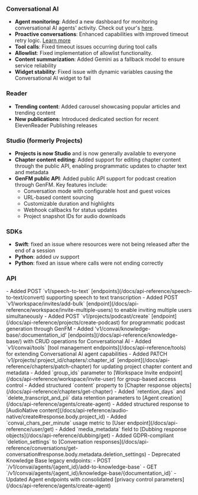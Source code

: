 ### Conversational AI

- **Agent monitoring**: Added a new dashboard for monitoring conversational AI agents' activity. Check out your's [here](/app/conversational-ai).
- **Proactive conversations**: Enhanced capabilities with improved timeout retry logic. [Learn more](/docs/conversational-ai/customization/conversation-flow)
- **Tool calls**: Fixed timeout issues occurring during tool calls
- **Allowlist**: Fixed implementation of allowlist functionality.
- **Content summarization**: Added Gemini as a fallback model to ensure service reliability
- **Widget stability**: Fixed issue with dynamic variables causing the Conversational AI widget to fail

### Reader

- **Trending content**: Added carousel showcasing popular articles and trending content
- **New publications**: Introduced dedicated section for recent ElevenReader Publishing releases

### Studio (formerly Projects)

- **Projects is now Studio** and is now generally available to everyone
- **Chapter content editing**: Added support for editing chapter content through the public API, enabling programmatic updates to chapter text and metadata
- **GenFM public API**: Added public API support for podcast creation through GenFM. Key features include:
  - Conversation mode with configurable host and guest voices
  - URL-based content sourcing
  - Customizable duration and highlights
  - Webhook callbacks for status updates
  - Project snapshot IDs for audio downloads

### SDKs

- **Swift**: fixed an issue where resources were not being released after the end of a session
- **Python**: added uv support
- **Python**: fixed an issue where calls were not ending correctly

### API

<Accordion title="View API changes">
- Added POST `v1/speech-to-text` [endpoints](/docs/api-reference/speech-to-text/convert) supporting speech to text transcription
- Added POST `v1/workspace/invites/add-bulk` [endpoint](/docs/api-reference/workspace/invite-multiple-users) to enable inviting multiple users simultaneously
- Added POST `v1/projects/podcast/create` [endpoint](/docs/api-reference/projects/create-podcast) for programmatic podcast generation through GenFM
- Added 'v1/convai/knowledge-base/:documentation_id' [endpoints](/docs/api-reference/knowledge-base/) with CRUD operations for Conversational AI
- Added `v1/convai/tools` [tool management endpoints](/docs/api-reference/tools) for extending Conversational AI agent capabilities
- Added PATCH `v1/projects/:project_id/chapters/:chapter_id` [endpoint](/docs/api-reference/chapters/patch-chapter) for updating project chapter content and metadata
- Added `group_ids` parameter to [Workspace Invite endpoint](/docs/api-reference/workspace/invite-user) for group-based access control
- Added structured `content` property to [Chapter response objects](/docs/api-reference/chapters/get-chapter)
- Added `retention_days` and `delete_transcript_and_pii` data retention parameters to [Agent creation](/docs/api-reference/agents/create-agent)
- Added structured response to [AudioNative content](/docs/api-reference/audio-native/create#response.body.project_id)
- Added `convai_chars_per_minute` usage metric to [User endpoint](/docs/api-reference/user/get)
- Added `media_metadata` field to [Dubbing response objects](/docs/api-reference/dubbing/get)
- Added GDPR-compliant `deletion_settings` to [Conversation responses](/docs/api-reference/conversations/get-conversation#response.body.metadata.deletion_settings)
- Deprecated Knowledge Base legacy endpoints:
  - POST `/v1/convai/agents/{agent_id}/add-to-knowledge-base`
  - GET `/v1/convai/agents/{agent_id}/knowledge-base/{documentation_id}`
- Updated Agent endpoints with consolidated [privacy control parameters](/docs/api-reference/agents/create-agent)
</Accordion>
